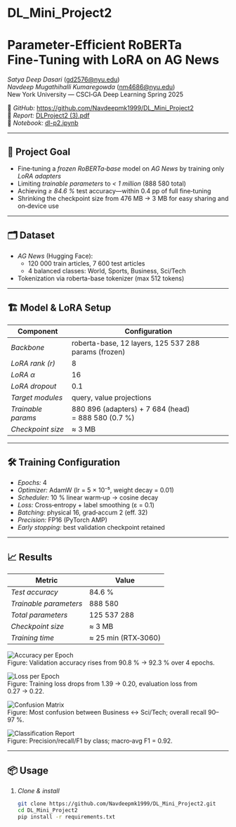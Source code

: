 # DL_Mini_Project2

# Parameter‑Efficient RoBERTa Fine‑Tuning with LoRA on AG News

*Satya Deep Dasari* (gd2576@nyu.edu)  
*Navdeep Mugathihalli Kumaregowda* (nm4686@nyu.edu)  
New York University — CSCI‑GA Deep Learning Spring 2025

🔗 *GitHub:* https://github.com/Navdeepmk1999/DL_Mini_Project2  
📄 *Report:* [DLProject2 (3).pdf](./DLProject2%20.pdf)  
📓 *Notebook:* [dl-p2.ipynb](./dl-p2.ipynb)

---

## 🚀 Project Goal

- Fine‑tuning a *frozen RoBERTa‑base* model on *AG News* by training only *LoRA adapters*  
- Limiting *trainable parameters* to *< 1 million* (888 580 total)  
- Achieving *≥ 84.6 %* test accuracy—within 0.4 pp of full fine‑tuning  
- Shrinking the checkpoint size from 476 MB → 3 MB for easy sharing and on‑device use  

---

## 🗂️ Dataset

- *AG News* (Hugging Face):  
  - 120 000 train articles, 7 600 test articles  
  - 4 balanced classes: World, Sports, Business, Sci/Tech  
- Tokenization via roberta-base tokenizer (max 512 tokens)  

---

## 🏗️ Model & LoRA Setup

| Component            | Configuration                  |
|----------------------|--------------------------------|
| *Backbone*         | roberta-base, 12 layers, 125 537 288 params (frozen) |
| *LoRA rank (r)*    | 8                              |
| *LoRA α*           | 16                             |
| *LoRA dropout*     | 0.1                            |
| *Target modules*   | query, value projections   |
| *Trainable params* | 880 896 (adapters) + 7 684 (head) = 888 580 (0.7 %) |
| *Checkpoint size*  | ≈ 3 MB                          |

---

## 🛠️ Training Configuration

- *Epochs:* 4  
- *Optimizer:* AdamW (lr = 5 × 10⁻⁵, weight decay = 0.01)  
- *Scheduler:* 10 % linear warm‑up → cosine decay  
- *Loss:* Cross‑entropy + label smoothing (ε = 0.1)  
- *Batching:* physical 16, grad‑accum 2 (eff. 32)  
- *Precision:* FP16 (PyTorch AMP)  
- *Early stopping:* best validation checkpoint retained  

---

## 📈 Results

| Metric                 | Value            |
|------------------------|------------------|
| *Test accuracy*      | 84.6 %           |
| *Trainable parameters* | 888 580         |
| *Total parameters*   | 125 537 288      |
| *Checkpoint size*    | ≈ 3 MB           |
| *Training time*      | ≈ 25 min (RTX‑3060) |

![Accuracy per Epoch](./figures/accuracy.png)  
Figure: Validation accuracy rises from 90.8 % → 92.3 % over 4 epochs.

![Loss per Epoch](./figures/loss.png)  
Figure: Training loss drops from 1.39 → 0.20, evaluation loss from 0.27 → 0.22.

![Confusion Matrix](./figures/conf_mat.png)  
Figure: Most confusion between Business ↔ Sci/Tech; overall recall 90–97 %.

![Classification Report](./figures/classification_report.png)  
Figure: Precision/recall/F1 by class; macro‑avg F1 = 0.92.

---

## 📦 Usage

1. *Clone & install*  
   ```bash
   git clone https://github.com/Navdeepmk1999/DL_Mini_Project2.git
   cd DL_Mini_Project2
   pip install -r requirements.txt
